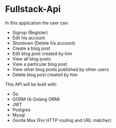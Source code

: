 # Fullstack-Api

In this application the user can:

- Signup (Register)
- Edit his account
- Shutdown (Delete his account)
- Create a blog post
- Edit blog post created by him
- View all blog posts
- View a particular blog post
- View other blog posts published by other users
- Delete blog post created by him

This API will be built with:

- Go
- GORM (A Golang ORM)
- JWT
- Postgres
- Mysql
- Gorilla Mux (For HTTP routing and URL matcher)
